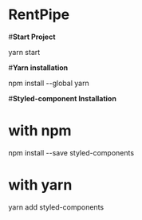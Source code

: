 # RentPipe

#**Start Project**

yarn start

#**Yarn installation**

npm install --global yarn

#**Styled-component Installation**

# with npm
npm install --save styled-components

# with yarn
yarn add styled-components